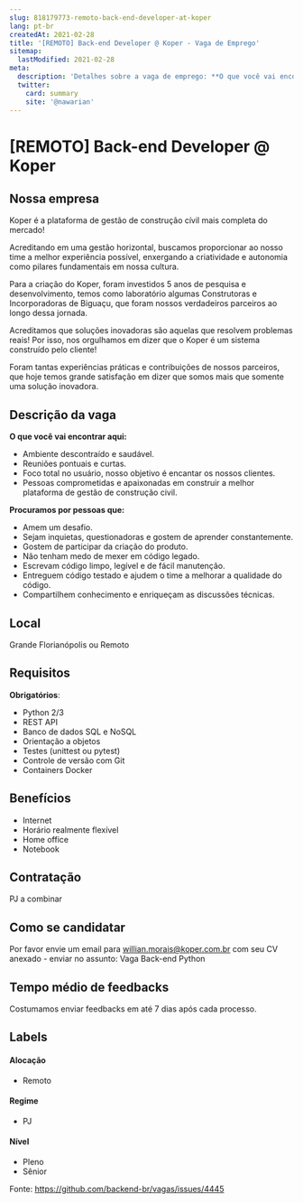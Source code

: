 ```yaml
---
slug: 818179773-remoto-back-end-developer-at-koper
lang: pt-br
createdAt: 2021-02-28
title: '[REMOTO] Back-end Developer @ Koper - Vaga de Emprego'
sitemap:
  lastModified: 2021-02-28
meta:
  description: 'Detalhes sobre a vaga de emprego: **O que você vai encontrar aqui:** - Ambiente descontraído e saudável. - Reuniões pontuais e curtas. - Foco total no usuário, nosso objetivo é encantar os nossos clientes. - Pessoas comprometidas e apaixonadas em construir a melhor plataforma de gestão de construção civil. **Procuramos por pessoas que:** - Amem um desafio. - Sejam inquietas, questionadoras e gostem de aprender constantemente. - Gostem de participar da criação do produto. - Não tenham medo de mexer em código legado. - Escrevam código limpo, legível e de fácil manutenção. - Entreguem código testado e ajudem o time a melhorar a qualidade do código. - Compartilhem conhecimento e enriqueçam as discussões técnicas.'
  twitter:
    card: summary
    site: '@nawarian'
---
```


# [REMOTO] Back-end Developer @ Koper

## Nossa empresa

Koper é a plataforma de gestão de construção cívil mais completa do mercado!

Acreditando em uma gestão horizontal, buscamos proporcionar ao nosso time a melhor experiência possível, enxergando a
criatividade e autonomia como pilares fundamentais em nossa cultura.

Para a criação do Koper, foram investidos 5 anos de pesquisa e desenvolvimento, temos como laboratório algumas Construtoras
e Incorporadoras de Biguaçu, que foram nossos verdadeiros parceiros ao longo dessa jornada.

Acreditamos que soluções inovadoras são aquelas que resolvem problemas reais! Por isso, nos orgulhamos em dizer
que o Koper é um sistema construído pelo cliente!

Foram tantas experiências práticas e contribuições de nossos parceiros, que hoje temos grande satisfação em dizer que
somos mais que somente uma solução inovadora.

## Descrição da vaga

**O que você vai encontrar aqui:**
- Ambiente descontraído e saudável.
- Reuniões pontuais e curtas.
- Foco total no usuário, nosso objetivo é encantar os nossos clientes.
- Pessoas comprometidas e apaixonadas em construir a melhor plataforma de gestão de construção civil.

**Procuramos por pessoas que:**
- Amem um desafio.
- Sejam inquietas, questionadoras e gostem de aprender constantemente.
- Gostem de participar da criação do produto.
- Não tenham medo de mexer em código legado.
- Escrevam código limpo, legível e de fácil manutenção.
- Entreguem código testado e ajudem o time a melhorar a qualidade do código.
- Compartilhem conhecimento e enriqueçam as discussões técnicas.

## Local

Grande Florianópolis ou Remoto

## Requisitos

**Obrigatórios**:
- Python 2/3
- REST API
- Banco de dados SQL e NoSQL
- Orientação a objetos
- Testes (unittest ou pytest)
- Controle de versão com Git
- Containers Docker

## Benefícios

- Internet
- Horário realmente flexível
- Home office
- Notebook

## Contratação

PJ a combinar

## Como se candidatar

Por favor envie um email para willian.morais@koper.com.br com seu CV anexado - enviar no assunto: Vaga Back-end Python

## Tempo médio de feedbacks

Costumamos enviar feedbacks em até 7 dias após cada processo.

## Labels
<!-- retire os labels que não fazem sentido à vaga -->

#### Alocação
- Remoto

#### Regime
- PJ

#### Nível
- Pleno
- Sênior




Fonte: https://github.com/backend-br/vagas/issues/4445